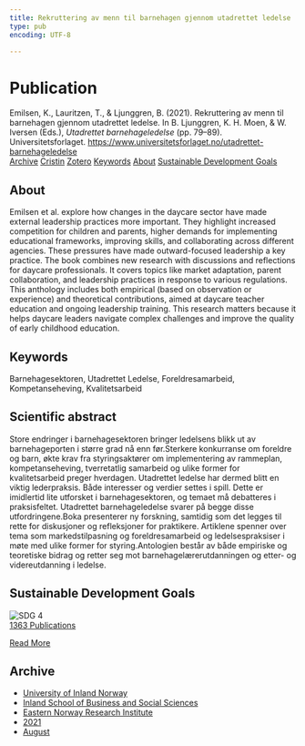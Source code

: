 ```yaml
---
title: Rekruttering av menn til barnehagen gjennom utadrettet ledelse
type: pub
encoding: UTF-8

---
```

<h1>Publication</h1>
<article id="csl-bib-container-6NYHCW8F" class="csl-bib-container">
  <div class="csl-bib-body"> <div class="csl-entry">Emilsen, K., Lauritzen, T., &#38; Ljunggren, B. (2021). Rekruttering av menn til barnehagen gjennom utadrettet ledelse. In B. Ljunggren, K. H. Moen, &#38; W. Iversen (Eds.), <i>Utadrettet barnehageledelse</i> (pp. 79–89). Universitetsforlaget. <a href="https://www.universitetsforlaget.no/utadrettet-barnehageledelse">https://www.universitetsforlaget.no/utadrettet-barnehageledelse</a></div> </div>
  <div class="csl-bib-buttons">
    <a href="#taxonomy-article-6NYHCW8F" alt="archive" class="csl-bib-button">Archive</a>
    <a href="https://app.cristin.no/results/show.jsf?id=1926396" alt="Cristin" class="csl-bib-button">Cristin</a>
    <a href="http://zotero.org/groups/5881554/items/6NYHCW8F" alt="Zotero" class="csl-bib-button">Zotero</a>
    <a href="#keywords-article-6NYHCW8F" alt="keywords" class="csl-bib-button">Keywords</a>
    <a href="#about-article-6NYHCW8F" alt="about_pub" class="csl-bib-button">About</a>
    <a href="#sdg-article-6NYHCW8F" alt="sdg" class="csl-bib-button">Sustainable Development Goals</a>
  </div>
  <div id="csl-bib-meta-container-6NYHCW8F"></div>
</article>
<div id="csl-bib-meta-6NYHCW8F" class="csl-bib-meta">
  <article id="about-article-6NYHCW8F" class="about_pub-article">
    <h1>About</h1>
    Emilsen et al. explore how changes in the daycare sector have made external leadership practices more important. They highlight increased competition for children and parents, higher demands for implementing educational frameworks, improving skills, and collaborating across different agencies. These pressures have made outward-focused leadership a key practice. The book combines new research with discussions and reflections for daycare professionals. It covers topics like market adaptation, parent collaboration, and leadership practices in response to various regulations. This anthology includes both empirical (based on observation or experience) and theoretical contributions, aimed at daycare teacher education and ongoing leadership training. This research matters because it helps daycare leaders navigate complex challenges and improve the quality of early childhood education.
  </article>
  <article id="keywords-article-6NYHCW8F" class="keywords-article">
    <h1>Keywords</h1>
    Barnehagesektoren, Utadrettet Ledelse, Foreldresamarbeid, Kompetanseheving, Kvalitetsarbeid
  </article>
  <article id="abstract-article-6NYHCW8F" class="abstract-article">
    <h1>Scientific abstract</h1>
    Store endringer i barnehagesektoren bringer ledelsens blikk ut av barnehageporten i større grad nå enn før.Sterkere konkurranse om foreldre og barn, økte krav fra styringsaktører om implementering av rammeplan, kompetanseheving, tverretatlig samarbeid og ulike former for kvalitetsarbeid preger hverdagen. Utadrettet ledelse har dermed blitt en viktig lederpraksis. Både interesser og verdier settes i spill. Dette er imidlertid lite utforsket i barnehagesektoren, og temaet må debatteres i praksisfeltet. Utadrettet barnehageledelse svarer på begge disse utfordringene.Boka presenterer ny forskning, samtidig som det legges til rette for diskusjoner og refleksjoner for praktikere. Artiklene spenner over tema som markedstilpasning og foreldresamarbeid og ledelsespraksiser i møte med ulike former for styring.Antologien består av både empiriske og teoretiske bidrag og retter seg mot barnehagelærerutdanningen og etter- og videreutdanning i ledelse.
  </article>
  <article id="sdg-article-6NYHCW8F" class="sdg-article">
    <h1>Sustainable Development Goals</h1>
    <div class="sdg-container"><div id="sdg4" class="sdg">
        <img src="{{< params subfolder >}}images/sdg/sdg04_en.png" class="image" alt="SDG 4">
        <div class="sdg-overlay">
          <a href="{{< params subfolder >}}en/archive/?sdg=4#archive" class="sdg-publication-count"><span>1363</span> Publications</a>
          <p><a href="https://sdgs.un.org/goals/goal4" class="sdg-read-more">Read More</a></p>
        </div>
      </div></div>
  </article>
  <article id="taxonomy-article-6NYHCW8F" class="taxonomy-article">
    <h1>Archive</h1>
    <ul>
      <li><a href="{{< params subfolder >}}en/archive/?key=3DCRN523">University of Inland Norway</a></li>
      <li><a href="{{< params subfolder >}}en/archive/?key=DU8Q9LN9">Inland School of Business and Social Sciences</a></li>
      <li><a href="{{< params subfolder >}}en/archive/?key=IRYXBU4S">Eastern Norway Research Institute</a></li>
      <li><a href="{{< params subfolder >}}en/archive/?key=WVQ623KX">2021</a></li>
      <li><a href="{{< params subfolder >}}en/archive/?key=LPZLQ5H6">August</a></li>
    </ul>
  </article>
</div>
